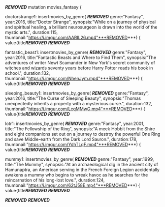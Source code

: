 ***REMOVED***
mutation movies_fantasy {

  doctorstrange1: insertmovies_by_genre(
***REMOVED***
      genre:"Fantasy", 
      year:2016,
      title:"Doctor Strange",
      synopsis:"While on a journey of physical and spiritual healing, a brilliant neurosurgeon is drawn into the world of the mystic arts.",
      duration:115,
      thumbnail:"https://i.imgur.com/AARIL26.mp4"***REMOVED***) {
    value{title***REMOVED***
  ***REMOVED***

  fantastic_beast1: insertmovies_by_genre(
***REMOVED***
      genre:"Fantasy", 
      year:2016,
      title:"Fantastic Beasts and Where to Find Them",
      synopsis:"The adventures of writer Newt Scamander in New York's secret community of witches and wizards seventy years before Harry Potter reads his book in school.",
      duration:132,
      thumbnail:"https://i.imgur.com/NhenJym.mp4"***REMOVED***) {
    value{title***REMOVED***
  ***REMOVED***

  sleeping_beauty1: insertmovies_by_genre(
***REMOVED***
      genre:"Fantasy", 
      year:2016,
      title:"The Curse of Sleeping Beauty",
      synopsis:"Thomas unexpectedly inherits a property with a mysterious curse.",
      duration:132,
      thumbnail:"https://i.imgur.com/LcqMMwG.mp4"***REMOVED***) {
    value{title***REMOVED***
  ***REMOVED***

  lotr1: insertmovies_by_genre(
***REMOVED***
      genre:"Fantasy", 
      year:2001,
      title:"The Fellowship of the Ring",
      synopsis:"A meek Hobbit from the Shire and eight companions set out on a journey to destroy the powerful One Ring and save Middle-earth from the Dark Lord Sauron.",
      duration:178,
      thumbnail:"https://i.imgur.com/YdhTLqF.mp4"***REMOVED***) {
    value{title***REMOVED***
  ***REMOVED***

  mummy1: insertmovies_by_genre(
***REMOVED***
      genre:"Fantasy", 
      year:1999,
      title:"The Mummy",
      synopsis:"At an archaeological dig in the ancient city of Hamunaptra, an American serving in the French Foreign Legion accidentally awakens a mummy who begins to wreak havoc as he searches for the reincarnation of his long-lost love.",
      duration:124,
      thumbnail:"https://i.imgur.com/62tJ58E.mp4"***REMOVED***) {
    value{title***REMOVED***
  ***REMOVED***
  
***REMOVED***
***REMOVED***